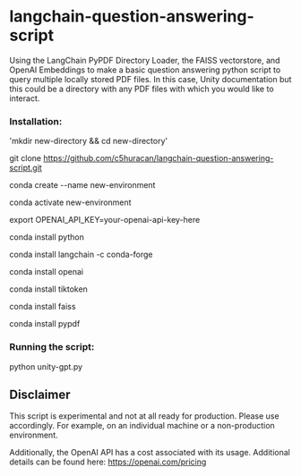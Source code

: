 # langchain-question-answering-script

Using the LangChain PyPDF Directory Loader, the FAISS vectorstore, and OpenAI Embeddings to make a basic question answering python script to query multiple locally stored PDF files. In this case, Unity documentation but this could be a directory with any PDF files with which you would like to interact.

### Installation:

'mkdir new-directory && cd new-directory'

git clone https://github.com/c5huracan/langchain-question-answering-script.git

conda create --name new-environment

conda activate new-environment

export OPENAI_API_KEY=your-openai-api-key-here

conda install python

conda install langchain -c conda-forge

conda install openai

conda install tiktoken

conda install faiss

conda install pypdf

### Running the script:

python unity-gpt.py

## Disclaimer

This script is experimental and not at all ready for production. Please use accordingly. For example, on an individual machine or a non-production environment.

Additionally, the OpenAI API has a cost associated with its usage. Additional details can be found here: https://openai.com/pricing
